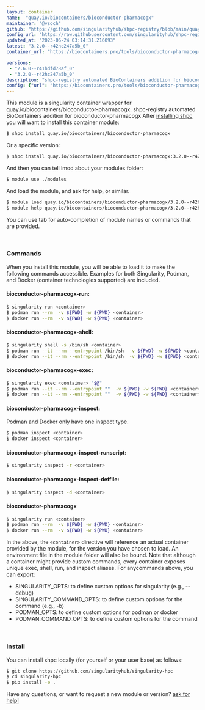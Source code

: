 ```yaml
---
layout: container
name:  "quay.io/biocontainers/bioconductor-pharmacogx"
maintainer: "@vsoch"
github: "https://github.com/singularityhub/shpc-registry/blob/main/quay.io/biocontainers/bioconductor-pharmacogx/container.yaml"
config_url: "https://raw.githubusercontent.com/singularityhub/shpc-registry/main/quay.io/biocontainers/bioconductor-pharmacogx/container.yaml"
updated_at: "2023-06-24 03:14:31.216093"
latest: "3.2.0--r42hc247a5b_0"
container_url: "https://biocontainers.pro/tools/bioconductor-pharmacogx"

versions:
 - "2.6.0--r41hdfd78af_0"
 - "3.2.0--r42hc247a5b_0"
description: "shpc-registry automated BioContainers addition for bioconductor-pharmacogx"
config: {"url": "https://biocontainers.pro/tools/bioconductor-pharmacogx", "maintainer": "@vsoch", "description": "shpc-registry automated BioContainers addition for bioconductor-pharmacogx", "latest": {"3.2.0--r42hc247a5b_0": "sha256:1b7f00f89ed1aff6c74a06a3f6879e93f9ad739474a54264805db8c25cce61dc"}, "tags": {"2.6.0--r41hdfd78af_0": "sha256:fde02b3ffff740a521e36be2aa59e97f608bbaf071e1cc2fa757546d3ea57fe2", "3.2.0--r42hc247a5b_0": "sha256:1b7f00f89ed1aff6c74a06a3f6879e93f9ad739474a54264805db8c25cce61dc"}, "docker": "quay.io/biocontainers/bioconductor-pharmacogx"}
---
```


This module is a singularity container wrapper for quay.io/biocontainers/bioconductor-pharmacogx.
shpc-registry automated BioContainers addition for bioconductor-pharmacogx
After [installing shpc](#install) you will want to install this container module:


```bash
$ shpc install quay.io/biocontainers/bioconductor-pharmacogx
```

Or a specific version:

```bash
$ shpc install quay.io/biocontainers/bioconductor-pharmacogx:3.2.0--r42hc247a5b_0
```

And then you can tell lmod about your modules folder:

```bash
$ module use ./modules
```

And load the module, and ask for help, or similar.

```bash
$ module load quay.io/biocontainers/bioconductor-pharmacogx/3.2.0--r42hc247a5b_0
$ module help quay.io/biocontainers/bioconductor-pharmacogx/3.2.0--r42hc247a5b_0
```

You can use tab for auto-completion of module names or commands that are provided.

<br>

### Commands

When you install this module, you will be able to load it to make the following commands accessible.
Examples for both Singularity, Podman, and Docker (container technologies supported) are included.

#### bioconductor-pharmacogx-run:

```bash
$ singularity run <container>
$ podman run --rm  -v ${PWD} -w ${PWD} <container>
$ docker run --rm  -v ${PWD} -w ${PWD} <container>
```

#### bioconductor-pharmacogx-shell:

```bash
$ singularity shell -s /bin/sh <container>
$ podman run --it --rm --entrypoint /bin/sh  -v ${PWD} -w ${PWD} <container>
$ docker run --it --rm --entrypoint /bin/sh  -v ${PWD} -w ${PWD} <container>
```

#### bioconductor-pharmacogx-exec:

```bash
$ singularity exec <container> "$@"
$ podman run --it --rm --entrypoint ""  -v ${PWD} -w ${PWD} <container> "$@"
$ docker run --it --rm --entrypoint ""  -v ${PWD} -w ${PWD} <container> "$@"
```

#### bioconductor-pharmacogx-inspect:

Podman and Docker only have one inspect type.

```bash
$ podman inspect <container>
$ docker inspect <container>
```

#### bioconductor-pharmacogx-inspect-runscript:

```bash
$ singularity inspect -r <container>
```

#### bioconductor-pharmacogx-inspect-deffile:

```bash
$ singularity inspect -d <container>
```



#### bioconductor-pharmacogx

```bash
$ singularity run <container>
$ podman run --rm  -v ${PWD} -w ${PWD} <container>
$ docker run --rm  -v ${PWD} -w ${PWD} <container>
```


In the above, the `<container>` directive will reference an actual container provided
by the module, for the version you have chosen to load. An environment file in the
module folder will also be bound. Note that although a container
might provide custom commands, every container exposes unique exec, shell, run, and
inspect aliases. For anycommands above, you can export:

 - SINGULARITY_OPTS: to define custom options for singularity (e.g., --debug)
 - SINGULARITY_COMMAND_OPTS: to define custom options for the command (e.g., -b)
 - PODMAN_OPTS: to define custom options for podman or docker
 - PODMAN_COMMAND_OPTS: to define custom options for the command

<br>

### Install

You can install shpc locally (for yourself or your user base) as follows:

```bash
$ git clone https://github.com/singularityhub/singularity-hpc
$ cd singularity-hpc
$ pip install -e .
```

Have any questions, or want to request a new module or version? [ask for help!](https://github.com/singularityhub/singularity-hpc/issues)